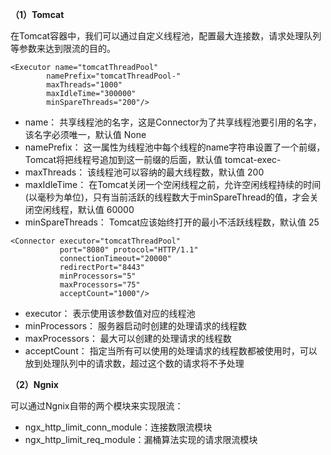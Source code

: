 **（1）Tomcat**

在Tomcat容器中，我们可以通过自定义线程池，配置最大连接数，请求处理队列等参数来达到限流的目的。
```
<Executor name="tomcatThreadPool"
        namePrefix="tomcatThreadPool-"
        maxThreads="1000"
        maxIdleTime="300000"
        minSpareThreads="200"/>
```
* name：
共享线程池的名字，这是Connector为了共享线程池要引用的名字，该名字必须唯一，默认值 None
* namePrefix：
这一属性为线程池中每个线程的name字符串设置了一个前缀，Tomcat将把线程号追加到这一前缀的后面，默认值 tomcat-exec-
* maxThreads：
该线程池可以容纳的最大线程数，默认值 200
* maxIdleTime：
在Tomcat关闭一个空闲线程之前，允许空闲线程持续的时间(以毫秒为单位)，只有当前活跃的线程数大于minSpareThread的值，才会关闭空闲线程，默认值 60000
* minSpareThreads：
Tomcat应该始终打开的最小不活跃线程数，默认值 25
```
<Connector executor="tomcatThreadPool"
           port="8080" protocol="HTTP/1.1"
           connectionTimeout="20000"
           redirectPort="8443"
           minProcessors="5"
           maxProcessors="75"
           acceptCount="1000"/>
```
* executor：
表示使用该参数值对应的线程池
* minProcessors：
服务器启动时创建的处理请求的线程数
* maxProcessors：
最大可以创建的处理请求的线程数
* acceptCount：
指定当所有可以使用的处理请求的线程数都被使用时，可以放到处理队列中的请求数，超过这个数的请求将不予处理

**（2）Ngnix**

可以通过Ngnix自带的两个模块来实现限流：
* ngx_http_limit_conn_module：连接数限流模块
* ngx_http_limit_req_module：漏桶算法实现的请求限流模块
